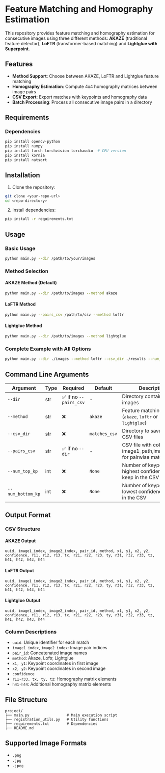 # Feature Matching and Homography Estimation

This repository provides feature matching and homography estimation for consecutive images using three different methods: **AKAZE** (traditional feature detector), **LoFTR** (transformer-based matching) and **Lightglue with Superpoint**.

## Features

- **Method Support**: Choose between AKAZE, LoFTR and Lightglue feature matching
- **Homography Estimation**: Compute 4x4 homography matrices between image pairs
- **CSV Export**: Export matches with keypoints and homography data
- **Batch Processing**: Process all consecutive image pairs in a directory

## Requirements

### Dependencies

```bash
pip install opencv-python
pip install numpy
pip install torch torchvision torchaudio  # CPU version
pip install kornia
pip install natsort
```

## Installation

1. Clone the repository:
```bash
git clone <your-repo-url>
cd <repo-directory>
```

2. Install dependencies:
```bash
pip install -r requirements.txt
```

## Usage

### Basic Usage

```bash
python main.py --dir /path/to/your/images
```

### Method Selection

#### AKAZE Method (Default)
```bash
python main.py --dir /path/to/images --method akaze
```

#### LoFTR Method
```bash
python main.py --pairs_csv /path/to/csv --method loftr
```

#### Lightglue Method
```bash
python main.py --dir /path/to/images --method lightglue
```

### Complete Example with All Options
```bash
python main.py --dir ./images --method loftr --csv_dir ./results --num_top_kp 20 --num_bottom_kp 20
```

## Command Line Arguments

| Argument          | Type | Required              | Default       | Description                                                    |
|-------------------|------|-----------------------|---------------|----------------------------------------------------------------|
| `--dir`           | str  | ✅ if no `--pairs_csv` | -             | Directory containing input images                              |
| `--method`        | str  | ❌                     | `akaze`       | Feature matching method (`akaze`, `loftr` or `lightglue`)      |
| `--csv_dir`       | str  | ❌                     | `matches_csv` | Directory to save output CSV files                             |
| `--pairs_csv`     | str  | ✅ if no `--dir`       | -             | CSV file with columns image1_path,image2_path for pairwise matching                          |
| `--num_top_kp`    | int  | ❌                     | `None`        | Number of keypoints with highest confidence to keep in the CSV |
| `--num_bottom_kp` | int  | ❌                     | `None`        | Number of keypoints with lowest confidence to keep in the CSV  |

## Output Format

### CSV Structure

#### AKAZE Output
```
uuid, image1_index, image2_index, pair_id, method, x1, y1, x2, y2, confidence, r11, r12, r13, tx, r21, r22, r23, ty, r31, r32, r33, tz, h41, h42, h43, h44
```

#### LoFTR Output  
```
uuid, image1_index, image2_index, pair_id, method, x1, y1, x2, y2, confidence, r11, r12, r13, tx, r21, r22, r23, ty, r31, r32, r33, tz, h41, h42, h43, h44
```

#### Lightglue Output
```
uuid, image1_index, image2_index, pair_id, method, x1, y1, x2, y2, confidence, r11, r12, r13, tx, r21, r22, r23, ty, r31, r32, r33, tz, h41, h42, h43, h44
```

### Column Descriptions
- `uuid`: Unique identifier for each match
- `image1_index`, `image2_index`: Image pair indices
- `pair_id`: Concatenated image names
- `method`: Akaze, Loftr, Lightglue
- `x1, y1`: Keypoint coordinates in first image
- `x2, y2`: Keypoint coordinates in second image 
- `confidence`
- `r11-r33, tx, ty, tz`: Homography matrix elements
- `h41-h44`: Additional homography matrix elements

## File Structure

```
project/
├── main.py                 # Main execution script
├── registration_utils.py   # Utility functions
├── requirements.txt        # Dependencies
├── README.md              
```

## Supported Image Formats

- `.png`
- `.jpg` 
- `.jpeg`

